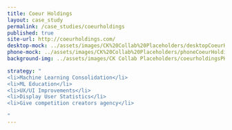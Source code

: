 ```yaml
---
title: Coeur Holdings
layout: case_study
permalink: /case_studies/coeurholdings
published: true
site-url: http://coeurholdings.com/
desktop-mock: ../assets/images/CK%20Collab%20Placeholders/desktopCoeurHoldings.png
phone-mock: ../assets/images/CK%20Collab%20Placeholders/phoneCoeurHoldings.png
background-img: ../assets/images/CK Collab Placeholders/coeurholdingsPH.jpeg

strategy: "
<li>Machine Learning Consolidation</li>
<li>ML Education</li>
<li>UX/UI Improvements</li>
<li>Display User Statistics</li>
<li>Give competition creators agency</li>

"
---
```

